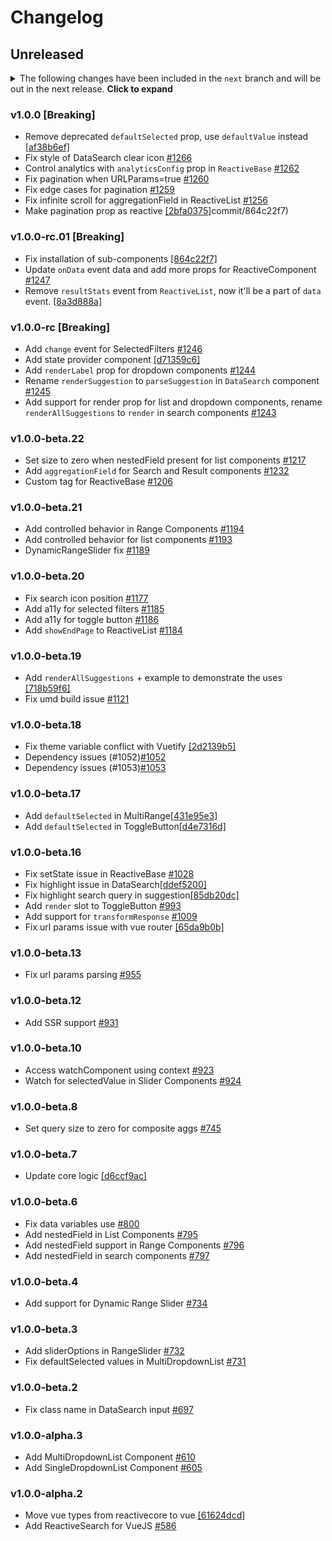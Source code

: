 # Changelog

## Unreleased

<details>
    <summary>The following changes have been included in the <code>next</code> branch and will be out in the next release. <b>Click to expand</b></summary>
</details>

### v1.0.0 [Breaking]
- Remove deprecated `defaultSelected` prop, use `defaultValue` instead [[af38b6ef]](https://github.com/appbaseio/reactivesearch/commit/af38b6ef)
- Fix style of DataSearch clear icon [#1266](https://github.com/appbaseio/reactivesearch/issues/1266)
- Control analytics with `analyticsConfig` prop in `ReactiveBase` [#1262](https://github.com/appbaseio/reactivesearch/iss/1262)
- Fix pagination when URLParams=true [#1260](https://github.com/appbaseio/reactivesearcs/1260)
- Fix edge cases for pagination [#1259](https://github.com/appbaseio/reactivesearch/issues/1259)
- Fix infinite scroll for aggregationField in ReactiveList [#1256](https://github.com/appbaseio/reactivesearch/issues/1256)
- Make pagination prop as reactive [[2bfa0375]](https://github.com/appbaseio/reactivesearch/commit/2bfa0375)commit/864c22f7)

### v1.0.0-rc.01 [Breaking]

-   Fix installation of sub-components [[864c22f7]](https://github.com/appbaseio/reactivesearch/commit/864c22f7)
-   Update `onData` event data and add more props for ReactiveComponent [#1247](https://github.com/appbaseio/reactivesearch/issues/1247)
-   Remove `resultStats` event from `ReactiveList`, now it'll be a part of `data` event. [[8a3d888a]](https://github.com/appbaseio/reactivesearch/commit/8a3d888a)

### v1.0.0-rc [Breaking]

-   Add `change` event for SelectedFilters [#1246](https://github.com/appbaseio/reactivesearch/issues/1246)
-   Add state provider component [[d71359c6]](https://github.com/appbaseio/reactivesearch/commit/d71359c6)
-   Add `renderLabel` prop for dropdown components [#1244](https://github.com/appbaseio/reactivesearch/issues/1244)
-   Rename `renderSuggestion` to `parseSuggestion` in `DataSearch` component [#1245](https://github.com/appbaseio/reactivesearch/issues/1245)
-   Add support for render prop for list and dropdown components, rename `renderAllSuggestions` to `render` in search components [#1243](https://github.com/appbaseio/reactivesearch/issues/1243)

### v1.0.0-beta.22

-   Set size to zero when nestedField present for list components [#1217](https://github.com/appbaseio/reactivesearch/issues/1217)
-   Add `aggregationField` for Search and Result components [#1232](https://github.com/appbaseio/reactivesearch/issues/1232)
-   Custom tag for ReactiveBase [#1206](https://github.com/appbaseio/reactivesearch/issues/1206)

### v1.0.0-beta.21

-   Add controlled behavior in Range Components [#1194](https://github.com/appbaseio/reactivesearch/issues/1194)
-   Add controlled behavior for list components [#1193](https://github.com/appbaseio/reactivesearch/issues/1193)
-   DynamicRangeSlider fix [#1189](https://github.com/appbaseio/reactivesearch/issues/1189)

### v1.0.0-beta.20

-   Fix search icon position [#1177](https://github.com/appbaseio/reactivesearch/issues/1177)
-   Add a11y for selected filters [#1185](https://github.com/appbaseio/reactivesearch/issues/1185)
-   Add a11y for toggle button [#1186](https://github.com/appbaseio/reactivesearch/issues/1186)
-   Add `showEndPage` to ReactiveList [#1184](https://github.com/appbaseio/reactivesearch/issues/1184)

### v1.0.0-beta.19

-   Add `renderAllSuggestions` + example to demonstrate the uses [[718b59f6]](https://github.com/appbaseio/reactivesearch/commit/718b59f6)
-   Fix umd build issue [#1121](https://github.com/appbaseio/reactivesearch/issues/1121)

### v1.0.0-beta.18

-   Fix theme variable conflict with Vuetify [[2d2139b5]](https://github.com/appbaseio/reactivesearch/commit/2d2139b5)
-   Dependency issues (#1052)[#1052](https://github.com/appbaseio/reactivesearch/issues/1052)
-   Dependency issues (#1053)[#1053](https://github.com/appbaseio/reactivesearch/issues/1053)

### v1.0.0-beta.17

-   Add `defaultSelected` in MultiRange[[431e95e3]](https://github.com/appbaseio/reactivesearch/commit/431e95e3)
-   Add `defaultSelected` in ToggleButton[[d4e7316d]](https://github.com/appbaseio/reactivesearch/commit/d4e7316d)

### v1.0.0-beta.16

-   Fix setState issue in ReactiveBase [#1028](https://github.com/appbaseio/reactivesearch/issues/1028)
-   Fix highlight issue in DataSearch[[ddef5200]](https://github.com/appbaseio/reactivesearch/commit/ddef5200)
-   Fix highlight search query in suggestion[[85db20dc]](https://github.com/appbaseio/reactivesearch/commit/85db20dc)
-   Add `render` slot to ToggleButton [#993](https://github.com/appbaseio/reactivesearch/issues/993)
-   Add support for `transformResponse` [#1009](https://github.com/appbaseio/reactivesearch/issues/1009)
-   Fix url params issue with vue router [[65da9b0b]](https://github.com/appbaseio/reactivesearch/commit/65da9b0b)

### v1.0.0-beta.13

-   Fix url params parsing [#955](https://github.com/appbaseio/reactivesearch/issues/955)

### v1.0.0-beta.12

-   Add SSR support [#931](https://github.com/appbaseio/reactivesearch/issues/931)

### v1.0.0-beta.10

-   Access watchComponent using context [#923](https://github.com/appbaseio/reactivesearch/issues/923)
-   Watch for selectedValue in Slider Components [#924](https://github.com/appbaseio/reactivesearch/issues/924)

### v1.0.0-beta.8

-   Set query size to zero for composite aggs [#745](https://github.com/appbaseio/reactivesearch/issues/745)

### v1.0.0-beta.7

-   Update core logic [[d6ccf9ac]](https://github.com/appbaseio/reactivesearch/commit/d6ccf9ac)

### v1.0.0-beta.6

-   Fix data variables use [#800](https://github.com/appbaseio/reactivesearch/issues/800)
-   Add nestedField in List Components [#795](https://github.com/appbaseio/reactivesearch/issues/795)
-   Add nestedField support in Range Components [#796](https://github.com/appbaseio/reactivesearch/issues/796)
-   Add nestedField in search components [#797](https://github.com/appbaseio/reactivesearch/issues/797)

### v1.0.0-beta.4

-   Add support for Dynamic Range Slider [#734](https://github.com/appbaseio/reactivesearch/issues/734)

### v1.0.0-beta.3

-   Add sliderOptions in RangeSlider [#732](https://github.com/appbaseio/reactivesearch/issues/732)
-   Fix defaultSelected values in MultiDropdownList [#731](https://github.com/appbaseio/reactivesearch/issues/731)

### v1.0.0-beta.2

-   Fix class name in DataSearch input [#697](https://github.com/appbaseio/reactivesearch/issues/697)

### v1.0.0-alpha.3

-   Add MultiDropdownList Component [#610](https://github.com/appbaseio/reactivesearch/issues/610)
-   Add SingleDropdownList Component [#605](https://github.com/appbaseio/reactivesearch/issues/605)

### v1.0.0-alpha.2

-   Move vue types from reactivecore to vue [[61624dcd]](https://github.com/appbaseio/reactivesearch/commit/61624dcd)
-   Add ReactiveSearch for VueJS [#586](https://github.com/appbaseio/reactivesearch/issues/586)

